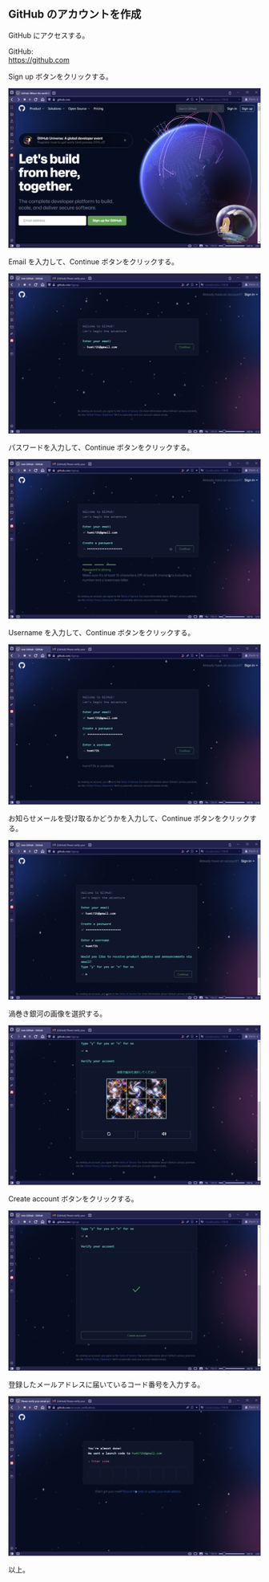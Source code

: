 ## GitHub のアカウントを作成

GitHub にアクセスする。

GitHub:  
https://github.com

Sign up ボタンをクリックする。  

![GitHub トップページ](./images/github-top-page.png)

Email を入力して、Continue ボタンをクリックする。  

![メールアドレスを入力](./images/enter-email.png)

パスワードを入力して、Continue ボタンをクリックする。

![パスワードを入力](./images/enter-password.png)

Username を入力して、Continue ボタンをクリックする。

![ユーザ名を入力](./images/enter-username.png)

お知らせメールを受け取るかどうかを入力して、Continue ボタンをクリックする。

![お知らせメールを受け取るかどうかを入力して、Continue ボタンをクリック](./images/enter-whether-or-not-to-receive-notifications.png)

渦巻き銀河の画像を選択する。

![渦巻き銀河の画像を選択](./images/select-the-image-of-the-spiral-galaxy.png)

Create account ボタンをクリックする。

![Create account ボタンをクリック](./images/click-create-account-button.png)

登録したメールアドレスに届いているコード番号を入力する。

![届いているコード番号を入力](./images/enter-the-code-number-received.png)

以上。
